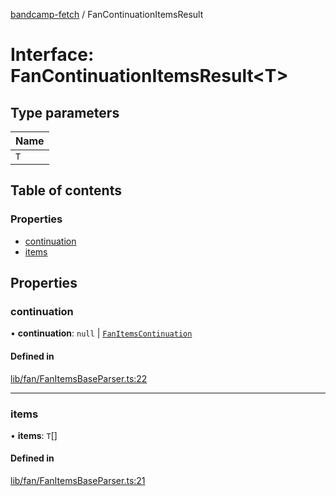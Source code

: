 [bandcamp-fetch](../README.md) / FanContinuationItemsResult

# Interface: FanContinuationItemsResult<T\>

## Type parameters

| Name |
| :------ |
| `T` |

## Table of contents

### Properties

- [continuation](FanContinuationItemsResult.md#continuation)
- [items](FanContinuationItemsResult.md#items)

## Properties

### continuation

• **continuation**: ``null`` \| [`FanItemsContinuation`](FanItemsContinuation.md)

#### Defined in

[lib/fan/FanItemsBaseParser.ts:22](https://github.com/patrickkfkan/bandcamp-fetch/blob/7815c68/src/lib/fan/FanItemsBaseParser.ts#L22)

___

### items

• **items**: `T`[]

#### Defined in

[lib/fan/FanItemsBaseParser.ts:21](https://github.com/patrickkfkan/bandcamp-fetch/blob/7815c68/src/lib/fan/FanItemsBaseParser.ts#L21)
